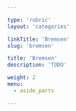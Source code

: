 ```yaml
---

type: 'rubric'
layout: 'categories'

linkTitle: 'Bremsen'
slug: 'bremsen'

title: 'Bremsen' 
description: 'TODO'

weight: 2
menu:
  - aside_parts

---
```

